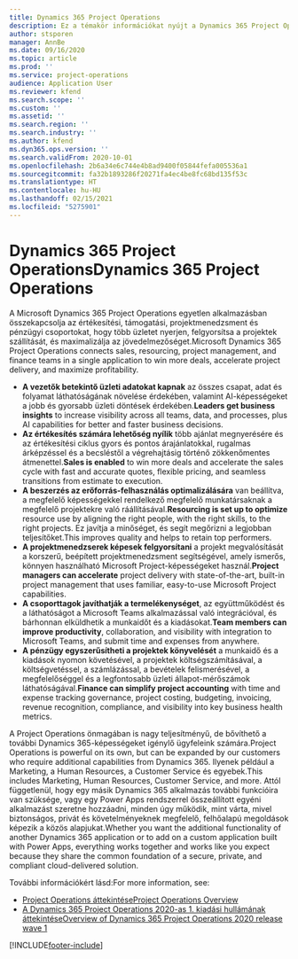 ```yaml
---
title: Dynamics 365 Project Operations
description: Ez a témakör információkat nyújt a Dynamics 365 Project Operations alkalmazásról.
author: stsporen
manager: AnnBe
ms.date: 09/16/2020
ms.topic: article
ms.prod: ''
ms.service: project-operations
audience: Application User
ms.reviewer: kfend
ms.search.scope: ''
ms.custom: ''
ms.assetid: ''
ms.search.region: ''
ms.search.industry: ''
ms.author: kfend
ms.dyn365.ops.version: ''
ms.search.validFrom: 2020-10-01
ms.openlocfilehash: 2b6a34e6c744e4b8ad9400f05844fefa005536a1
ms.sourcegitcommit: fa32b1893286f20271fa4ec4be8fc68bd135f53c
ms.translationtype: HT
ms.contentlocale: hu-HU
ms.lasthandoff: 02/15/2021
ms.locfileid: "5275901"
---
```

# <a name="dynamics-365-project-operations"></a><span data-ttu-id="c57b5-103">Dynamics 365 Project Operations</span><span class="sxs-lookup"><span data-stu-id="c57b5-103">Dynamics 365 Project Operations</span></span>

<span data-ttu-id="c57b5-104">A Microsoft Dynamics 365 Project Operations egyetlen alkalmazásban összekapcsolja az értékesítési, támogatási, projektmenedzsment és pénzügyi csoportokat, hogy több üzletet nyerjen, felgyorsítsa a projektek szállítását, és maximalizálja az jövedelmezőséget.</span><span class="sxs-lookup"><span data-stu-id="c57b5-104">Microsoft Dynamics 365 Project Operations connects sales, resourcing, project management, and finance teams in a single application to win more deals, accelerate project delivery, and maximize profitability.</span></span>

-   <span data-ttu-id="c57b5-105">**A vezetők betekintő üzleti adatokat kapnak** az összes csapat, adat és folyamat láthatóságának növelése érdekében, valamint AI-képességeket a jobb és gyorsabb üzleti döntések érdekében.</span><span class="sxs-lookup"><span data-stu-id="c57b5-105">**Leaders get business insights** to increase visibility across all teams, data, and processes, plus AI capabilities for better and faster business decisions.</span></span>
-   <span data-ttu-id="c57b5-106">**Az értékesítés számára lehetőség nyílik** több ajánlat megnyerésére és az értékesítési ciklus gyors és pontos árajánlatokkal, rugalmas árképzéssel és a becsléstől a végrehajtásig történő zökkenőmentes átmenettel.</span><span class="sxs-lookup"><span data-stu-id="c57b5-106">**Sales is enabled** to win more deals and accelerate the sales cycle with fast and accurate quotes, flexible pricing, and seamless transitions from estimate to execution.</span></span>
-   <span data-ttu-id="c57b5-107">**A beszerzés az erőforrás-felhasználás optimalizálására** van beállítva, a megfelelő képességekkel rendelkező megfelelő munkatársaknak a megfelelő projektekre való ráállításával.</span><span class="sxs-lookup"><span data-stu-id="c57b5-107">**Resourcing is set up to optimize** resource use by aligning the right people, with the right skills, to the right projects.</span></span> <span data-ttu-id="c57b5-108">Ez javítja a minőséget, és segít megőrizni a legjobban teljesítőket.</span><span class="sxs-lookup"><span data-stu-id="c57b5-108">This improves quality and helps to retain top performers.</span></span>
-   <span data-ttu-id="c57b5-109">**A projektmenedzserek képesek felgyorsítani** a projekt megvalósítását a korszerű, beépített projektmenedzsment segítségével, amely ismerős, könnyen használható Microsoft Project-képességeket használ.</span><span class="sxs-lookup"><span data-stu-id="c57b5-109">**Project managers can accelerate** project delivery with state-of-the-art, built-in project management that uses familiar, easy-to-use Microsoft Project capabilities.</span></span>
-   <span data-ttu-id="c57b5-110">**A csoporttagok javíthatják a termelékenységet**, az együttműködést és a láthatóságot a Microsoft Teams alkalmazással való integrációval, és bárhonnan elküldhetik a munkaidőt és a kiadásokat.</span><span class="sxs-lookup"><span data-stu-id="c57b5-110">**Team members can improve productivity**, collaboration, and visibility with integration to Microsoft Teams, and submit time and expenses from anywhere.</span></span>
-   <span data-ttu-id="c57b5-111">**A pénzügy egyszerűsítheti a projektek könyvelését** a munkaidő és a kiadások nyomon követésével, a projektek költségszámításával, a költségvetéssel, a számlázással, a bevételek felismerésével, a megfelelőséggel és a legfontosabb üzleti állapot-mérőszámok láthatóságával.</span><span class="sxs-lookup"><span data-stu-id="c57b5-111">**Finance can simplify project accounting** with time and expense tracking governance, project costing, budgeting, invoicing, revenue recognition, compliance, and visibility into key business health metrics.</span></span>

<span data-ttu-id="c57b5-112">A Project Operations önmagában is nagy teljesítményű, de bővíthető a további Dynamics 365-képességeket igénylő ügyfeleink számára.</span><span class="sxs-lookup"><span data-stu-id="c57b5-112">Project Operations is powerful on its own, but can be expanded by our customers who require additional capabilities from Dynamics 365.</span></span> <span data-ttu-id="c57b5-113">Ilyenek például a Marketing, a Human Resources, a Customer Service és egyebek.</span><span class="sxs-lookup"><span data-stu-id="c57b5-113">This includes Marketing, Human Resources, Customer Service, and more.</span></span> <span data-ttu-id="c57b5-114">Attól függetlenül, hogy egy másik Dynamics 365 alkalmazás további funkcióira van szüksége, vagy egy Power Apps rendszerrel összeállított egyéni alkalmazást szeretne hozzáadni, minden úgy működik, mint várta, mivel biztonságos, privát és követelményeknek megfelelő, felhőalapú megoldások képezik a közös alapjukat.</span><span class="sxs-lookup"><span data-stu-id="c57b5-114">Whether you want the additional functionality of another Dynamics 365 application or to add on a custom application built with Power Apps, everything works together and works like you expect because they share the common foundation of a secure, private, and compliant cloud-delivered solution.</span></span>

<span data-ttu-id="c57b5-115">További információkért lásd:</span><span class="sxs-lookup"><span data-stu-id="c57b5-115">For more information, see:</span></span>

- [<span data-ttu-id="c57b5-116">Project Operations áttekintése</span><span class="sxs-lookup"><span data-stu-id="c57b5-116">Project Operations Overview</span></span>](https://dynamics.microsoft.com/en-us/project-operations/overview/)
- [<span data-ttu-id="c57b5-117">A Dynamics 365 Project Operations 2020-as 1. kiadási hullámának áttekintése</span><span class="sxs-lookup"><span data-stu-id="c57b5-117">Overview of Dynamics 365 Project Operations 2020 release wave 1</span></span>](https://docs.microsoft.com/dynamics365-release-plan/2020wave1/dynamics365-project-operations/)



[!INCLUDE[footer-include](includes/footer-banner.md)]